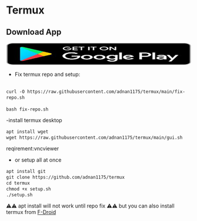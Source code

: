 # Termux 
  
 ## Download App 
   <a href="https://play.google.com/store/apps/details?id=com.termux"><img src="https://raw.githubusercontent.com/adnan1175/termux/main/543398a9017644e99ea1d8d13fcb7788.jpeg" alt="Termux App" width="900" height="60"></a> 
   <br>
- Fix termux repo and setup:
 ```

curl -O https://raw.githubusercontent.com/adnan1175/termux/main/fix-repo.sh

bash fix-repo.sh
 ```
-install termux desktop 
 ```
apt install wget
wget https://raw.githubusercontent.com/adnan1175/termux/main/gui.sh
  ```
reqirement:vncviewer

- or  setup all at once 
 ```
 apt install git 
 git clone https://github.com/adnan1175/termux
 cd termux 
 chmod +x setup.sh
 ./setup.sh
 ```
⚠️⚠️ apt install will not work until repo fix ⚠️⚠️
but you can also install termux from  [F-Droid](https://f-droid.org/packages/com.termux/)
